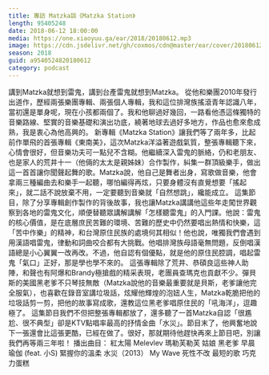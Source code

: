 ```yaml
---
title: 專訪 Matzka談《Matzka Station》
length: 95405248
date: 2018-06-12 18:00:00
media: https://one.xiaoyuu.ga/ear/2018/20180612.mp3
image: https://cdn.jsdelivr.net/gh/coxmos/cdn@master/ear/cover/20180612.jpeg
season: 2018
guid: a9540524820180612
category: podcast
---
```


講到Matzka就想到雷鬼，講到台產雷鬼就想到Matzka。
從他和樂團2010年發行出道作，歷經兩張樂團專輯、兩張個人專輯，我和這位排灣族搖滾青年認識八年，當初還是單身呢，現在小孩都兩個了。我和他聊過好幾回，一路看他憑這條獨特的音樂路線、堅實的音樂基礎和演出功底，繞著地球去過好多地方，作品也愈來愈成熟，我是衷心為他高興的。
新專輯《Matzka Station》讓我們等了兩年多，比起前作單飛的首張專輯《東南美》，這次Matzka洋溢著遊戲氣質，整張專輯聽下來，心情會很好，但音樂功夫可一點兒不含糊。他繼續深入雷鬼的脈絡，仍和老朋友、也是家人的荒井十一（他倆的太太是親姊妹）合作製作，糾集一群頂級樂手，做出這一首首讓你聞聲起舞的歌。Matzka說，他自己是舞者出身，寫歌做音樂，他會拿兩三種編曲去和樂手一起聽，哪怕編得再炫，只要身體沒有直覺想要「搖起來」，就二話不說放棄不用，一定要聽到音樂就「自然想跳」，纔能成立。
這集節目，除了分享專輯創作製作的背後故事，我也讓Matzka講講他這些年走闖世界觀察到各地的雷鬼文化，順便替聽眾講解講解「怎樣聽雷鬼」的入門課。他說：雷鬼的核心價值，是在底層庶民苦難的環境、苦難的歷史中仍然要唱出熱情和快樂，這「苦中作樂」的精神，和台灣原住民族的處境何其相似！他也說，唯獨我們會遇到用漢語唱雷鬼，律動和詞曲咬合都有大挑戰。他唱排灣族母語毫無問題，反倒唱漢語總是小心翼翼一改再改。不過，他自認有個優點，就是他的原住民腔調，唱起雷鬼「氣口」正好，那是學也學不來的。
這張專輯除了荒井、恭碩良這些神人助陣，和聲也有阿爆和Brandy極搶戲的精采表現，老團員查瑪克也貢獻不少。彈貝斯的美國黑老爹不只琴技無敵（Matzka說他的音樂最重要就是貝斯，老爹讓他完全服氣），也喜歡在錄音室講垃圾話，炫耀他輝煌的泡妞人生，Matzka乾脆把他的垃圾話剪一剪，把他的故事寫成歌，還教這位黑老爹唱原住民的「吼海洋」，逗趣極了。
這集節目我們不但把整張專輯都放了，還多聽了一首Matzka自認「很尷尬、很不典型」卻是KTV點唱率最高的抒情金曲「水災」。節目末了，他興奮地說下一張還會比這張更酷，已經在做了。很好，那就期待他趕快再來上節目吧，別讓我們再等兩三年啦！
播出曲目：
紅太陽
Melevlev 瑪勒芙勒芙
姑娘
黑老爹
早晨瑜伽 (feat. 小S)
緊握你的溫柔
水災（2013）
My Wave
死性不改
最短的歌
巧克力蛋糕

